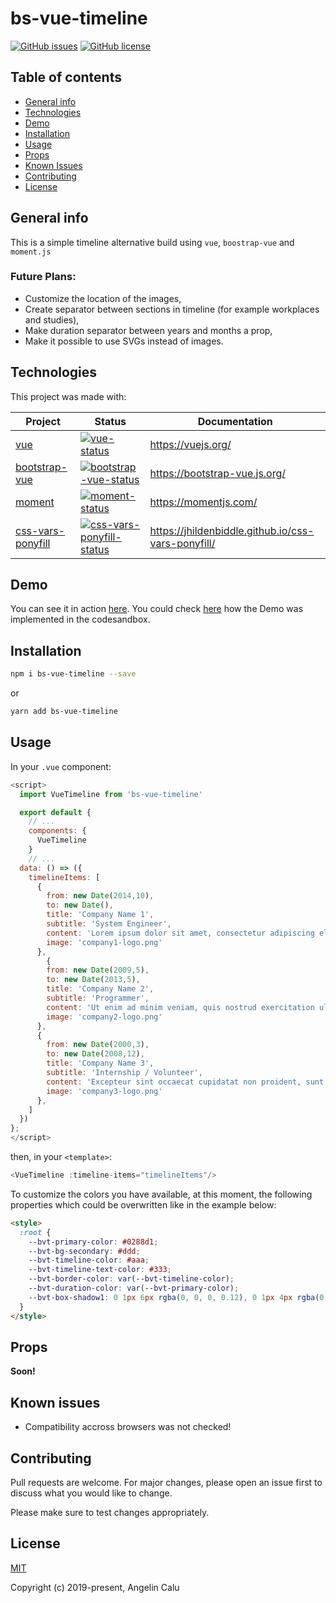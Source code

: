 # bs-vue-timeline

[![GitHub issues](https://img.shields.io/github/issues/AngelinCalu/bs-vue-timeline.svg?style=flat-square)](https://github.com/AngelinCalu/bs-vue-timeline/issues) [![GitHub license](https://img.shields.io/github/license/AngelinCalu/bs-vue-timeline.svg?style=flat-square)](https://github.com/AngelinCalu/bs-vue-timeline/blob/master/LICENSE)

## Table of contents

- [General info](#general-info)
- [Technologies](#technologies)
- [Demo](#demo)
- [Installation](#installation)
- [Usage](#usage)
- [Props](#props)
- [Known Issues](#known-issues)
- [Contributing](#contributing)
- [License](#license)

## General info

This is a simple timeline alternative build using `vue`, `boostrap-vue` and `moment.js`

### Future Plans:

- Customize the location of the images,
- Create separator between sections in timeline (for example workplaces and studies),
- Make duration separator between years and months a prop,
- Make it possible to use SVGs instead of images.

## Technologies

This project was made with:

| Project             | Status                                                   | Documentation                                      |
| ------------------- | -------------------------------------------------------- | -------------------------------------------------- |
| [vue]               | [![vue-status]][vue-package]                             | https://vuejs.org/                                 |
| [bootstrap-vue]     | [![bootstrap-vue-status]][bootstrap-vue-package]         | https://bootstrap-vue.js.org/                      |
| [moment]            | [![moment-status]][moment-package]                       | https://momentjs.com/                              |
| [css-vars-ponyfill] | [![css-vars-ponyfill-status]][css-vars-ponyfill-package] | https://jhildenbiddle.github.io/css-vars-ponyfill/ |

[vue]: https://github.com/vuejs/vue
[bootstrap-vue]: https://github.com/bootstrap-vue/bootstrap-vue
[moment]: https://github.com/moment/moment
[css-vars-ponyfill]: https://github.com/jhildenbiddle/css-vars-ponyfill
[vue-status]: https://img.shields.io/npm/v/vue.svg
[bootstrap-vue-status]: https://img.shields.io/npm/v/bootstrap-vue.svg
[moment-status]: https://img.shields.io/npm/v/moment.svg
[css-vars-ponyfill-status]: https://img.shields.io/npm/v/css-vars-ponyfill.svg
[vue-package]: https://npmjs.com/package/vue
[bootstrap-vue-package]: https://npmjs.com/package/bootstrap-vue
[moment-package]: https://npmjs.com/package/moment
[css-vars-ponyfill-package]: https://www.npmjs.com/package/css-vars-ponyfill

## Demo

You can see it in action [here](https://1fppb.codesandbox.io/).
You could check [here](https://codesandbox.io/s/github/AngelinCalu/bs-vue-timeline-demo) how the Demo was implemented in the codesandbox.

## Installation

```bash
npm i bs-vue-timeline --save
```

or

```bash
yarn add bs-vue-timeline
```

## Usage

In your `.vue` component:

```javascript
<script>
  import VueTimeline from 'bs-vue-timeline'

  export default {
    // ...
    components: {
      VueTimeline
    }
    // ...
  data: () => ({
    timelineItems: [
      {
        from: new Date(2014,10),
        to: new Date(),
        title: 'Company Name 1',
        subtitle: 'System Engineer',
        content: 'Lorem ipsum dolor sit amet, consectetur adipiscing elit, sed do eiusmod tempor incididunt ut labore et dolore magna aliqua.',
        image: 'company1-logo.png'
      },
        {
        from: new Date(2009,5),
        to: new Date(2013,5),
        title: 'Company Name 2',
        subtitle: 'Programmer',
        content: 'Ut enim ad minim veniam, quis nostrud exercitation ullamco laboris nisi ut aliquip ex ea commodo consequat. Duis aute irure dolor in reprehenderit in voluptate velit esse cillum dolore eu fugiat nulla pariatur.',
        image: 'company2-logo.png'
      },
      {
        from: new Date(2000,3),
        to: new Date(2008,12),
        title: 'Company Name 3',
        subtitle: 'Internship / Volunteer',
        content: 'Excepteur sint occaecat cupidatat non proident, sunt in culpa qui officia deserunt mollit anim id est laborum.',
        image: 'company3-logo.png'
      },
    ]
  })
};
</script>
```

then, in your `<template>`:

```javascript
<VueTimeline :timeline-items="timelineItems"/>
```

To customize the colors you have available, at this moment, the following properties which could be overwritten like in the example below:

```html
<style>
  :root {
    --bvt-primary-color: #0288d1;
    --bvt-bg-secondary: #ddd;
    --bvt-timeline-color: #aaa;
    --bvt-timeline-text-color: #333;
    --bvt-border-color: var(--bvt-timeline-color);
    --bvt-duration-color: var(--bvt-primary-color);
    --bvt-box-shadow1: 0 1px 6px rgba(0, 0, 0, 0.12), 0 1px 4px rgba(0, 0, 0, 0.24);
  }
</style>
```

## Props

**Soon!**

## Known issues

- Compatibility accross browsers was not checked!

## Contributing

Pull requests are welcome. For major changes, please open an issue first to discuss what you would like to change.

Please make sure to test changes appropriately.

## License

[MIT](https://choosealicense.com/licenses/mit/)

Copyright (c) 2019-present, Angelin Calu
